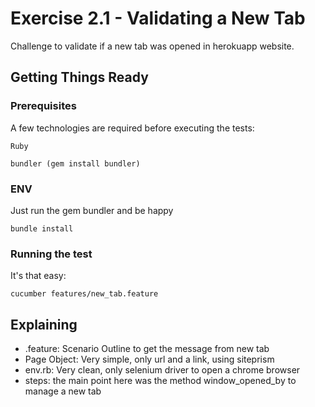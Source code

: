 # Exercise 2.1 - Validating a New Tab

Challenge to validate if a new tab was opened in herokuapp website.

## Getting Things Ready

### Prerequisites

A few technologies are required before executing the tests:

```
Ruby

bundler (gem install bundler)
```

### ENV

Just run the gem bundler and be happy

```
bundle install
```

### Running the test

It's that easy:

```
cucumber features/new_tab.feature
```

## Explaining

* .feature: Scenario Outline to get the message from new tab
* Page Object: Very simple, only url and a link, using siteprism
* env.rb: Very clean, only selenium driver to open a chrome browser
* steps: the main point here was the method window_opened_by to manage a new tab

